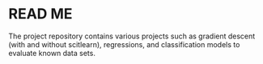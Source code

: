# READ ME

The project repository contains various projects such as gradient descent (with and without scitlearn), regressions, and classification models to evaluate known data sets. 
